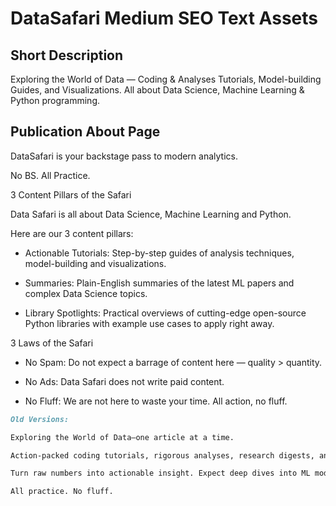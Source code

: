 # DataSafari Medium SEO Text Assets

## Short Description

Exploring the World of Data — Coding & Analyses Tutorials, Model-building Guides, and Visualizations. All about Data Science, Machine Learning & Python programming.

## Publication About Page

DataSafari is your backstage pass to modern analytics.

No BS. All Practice.

3 Content Pillars of the Safari

Data Safari is all about Data Science, Machine Learning and Python.

Here are our 3 content pillars:

- Actionable Tutorials: Step-by-step guides of analysis techniques, model-building and visualizations.

- Summaries:  Plain-English summaries of the latest ML papers and complex Data Science topics.

- Library Spotlights: Practical overviews of cutting-edge open-source Python libraries with example use cases to apply right away.

3 Laws of the Safari

- No Spam: Do not expect a barrage of content here — quality > quantity.

- No Ads: Data Safari does not write paid content.

- No Fluff: We are not here to waste your time. All action, no fluff.

```markdown
Old Versions:

Exploring the World of Data—one article at a time.

Action-packed coding tutorials, rigorous analyses, research digests, and vivid visualizations focused on Data Science, Machine Learning, Python, and practical analytics techniques.

Turn raw numbers into actionable insight. Expect deep dives into ML model building, statistical craftsmanship, Python best practices, and open-source tool reviews every week.

All practice. No fluff.
```
